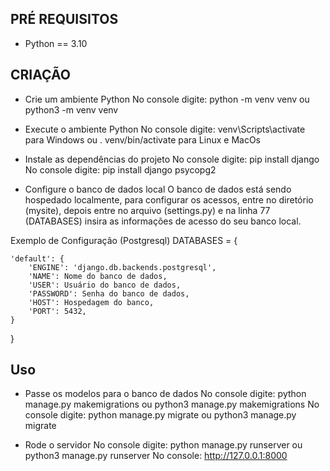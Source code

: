 ## PRÉ REQUISITOS
- Python == 3.10


## CRIAÇÃO
- Crie um ambiente Python
No console digite: python -m venv venv ou python3 -m venv venv

- Execute o ambiente Python
 No console digite: venv\Scripts\activate para Windows ou . venv/bin/activate para Linux e MacOs

- Instale as dependências do projeto
No console digite: pip install django
No console digite: pip install django psycopg2

- Configure o banco de dados local
O banco de dados está sendo hospedado localmente, para configurar os acessos, entre no diretório (mysite), depois entre no arquivo (settings.py) 
e na linha 77 (DATABASES) insira as informações de acesso do seu banco local.

Exemplo de Configuração (Postgresql)
DATABASES = { 

    'default': { 
        'ENGINE': 'django.db.backends.postgresql', 
        'NAME': Nome do banco de dados, 
        'USER': Usuário do banco de dados, 
        'PASSWORD': Senha do banco de dados, 
        'HOST': Hospedagem do banco, 
        'PORT': 5432, 
    } 
}


## Uso
- Passe os modelos para o banco de dados
No console digite: python manage.py makemigrations ou python3 manage.py makemigrations
No console digite: python manage.py migrate ou python3 manage.py migrate

- Rode o servidor
No console digite: python manage.py runserver ou python3 manage.py runserver
No console: http://127.0.0.1:8000
